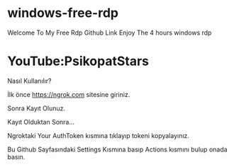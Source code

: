 # windows-free-rdp 
Welcome To My Free Rdp Github Link 
Enjoy The 4 hours windows rdp

# YouTube:PsikopatStars

Nasıl Kullanılır?

İlk önce https://ngrok.com sitesine giriniz.

Sonra Kayıt Olunuz.

Kayıt Olduktan Sonra...

Ngroktaki Your AuthToken kısmına tıklayıp tokeni kopyalayınız.

Bu Github Sayfasındaki Settings Kısmına basıp Actions kısmını bulup onada basın.
